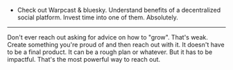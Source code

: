 
- Check out Warpcast & bluesky. Understand benefits of a decentralized social platform. Invest time into one of them. Absolutely.

---

Don't ever reach out asking for advice on how to "grow". That's weak. Create something you're proud of and then reach out with it. It doesn't have to be a final product. It can be a rough plan or whatever. But it has to be impactful. That's the most powerful way to reach out.
